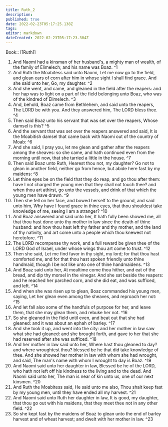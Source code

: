 ```yaml
---
title: Ruth_2
description: 
published: true
date: 2022-02-23T05:17:25.138Z
tags: 
editor: markdown
dateCreated: 2022-02-23T05:17:23.304Z
---
```


 Book:: [[Ruth]]
 1. And Naomi had a kinsman of her husband's, a mighty man of wealth, of the family of Elimelech; and his name was Boaz. ^1
 2. And Ruth the Moabitess said unto Naomi, Let me now go to the field, and glean ears of corn after him in whose sight I shall find grace. And she said unto her, Go, my daughter. ^2
 3. And she went, and came, and gleaned in the field after the reapers: and her hap was to light on a part of the field belonging unto Boaz, who was of the kindred of Elimelech. ^3
 4. And, behold, Boaz came from Bethlehem, and said unto the reapers, The LORD be with you. And they answered him, The LORD bless thee. ^4
 5. Then said Boaz unto his servant that was set over the reapers, Whose damsel is this? ^5
 6. And the servant that was set over the reapers answered and said, It is the Moabitish damsel that came back with Naomi out of the country of Moab: ^6
 7. And she said, I pray you, let me glean and gather after the reapers among the sheaves: so she came, and hath continued even from the morning until now, that she tarried a little in the house. ^7
 8. Then said Boaz unto Ruth, Hearest thou not, my daughter? Go not to glean in another field, neither go from hence, but abide here fast by my maidens: ^8
 9. Let thine eyes be on the field that they do reap, and go thou after them: have I not charged the young men that they shall not touch thee? and when thou art athirst, go unto the vessels, and drink of that which the young men have drawn. ^9
 10. Then she fell on her face, and bowed herself to the ground, and said unto him, Why have I found grace in thine eyes, that thou shouldest take knowledge of me, seeing I am a stranger? ^10
 11. And Boaz answered and said unto her, It hath fully been showed me, all that thou hast done unto thy mother in law since the death of thine husband: and how thou hast left thy father and thy mother, and the land of thy nativity, and art come unto a people which thou knewest not heretofore. ^11
 12. The LORD recompense thy work, and a full reward be given thee of the LORD God of Israel, under whose wings thou art come to trust. ^12
 13. Then she said, Let me find favor in thy sight, my lord; for that thou hast comforted me, and for that thou hast spoken friendly unto thine handmaid, though I be not like unto one of thine handmaidens. ^13
 14. And Boaz said unto her, At mealtime come thou hither, and eat of the bread, and dip thy morsel in the vinegar. And she sat beside the reapers: and he reached her parched corn, and she did eat, and was sufficed, and left. ^14
 15. And when she was risen up to glean, Boaz commanded his young men, saying, Let her glean even among the sheaves, and reproach her not: ^15
 16. And let fall also some of the handfuls of purpose for her, and leave them, that she may glean them, and rebuke her not. ^16
 17. So she gleaned in the field until even, and beat out that she had gleaned: and it was about an ephah of barley. ^17
 18. And she took it up, and went into the city: and her mother in law saw what she had gleaned: and she brought forth, and gave to her that she had reserved after she was sufficed. ^18
 19. And her mother in law said unto her, Where hast thou gleaned to day? and where wroughtest thou? blessed be he that did take knowledge of thee. And she showed her mother in law with whom she had wrought, and said, The man's name with whom I wrought to day is Boaz. ^19
 20. And Naomi said unto her daughter in law, Blessed be he of the LORD, who hath not left off his kindness to the living and to the dead. And Naomi said unto her, The man is near of kin unto us, one of our next kinsmen. ^20
 21. And Ruth the Moabitess said, He said unto me also, Thou shalt keep fast by my young men, until they have ended all my harvest. ^21
 22. And Naomi said unto Ruth her daughter in law, It is good, my daughter, that thou go out with his maidens, that they meet thee not in any other field. ^22
 23. So she kept fast by the maidens of Boaz to glean unto the end of barley harvest and of wheat harvest; and dwelt with her mother in law. ^23
